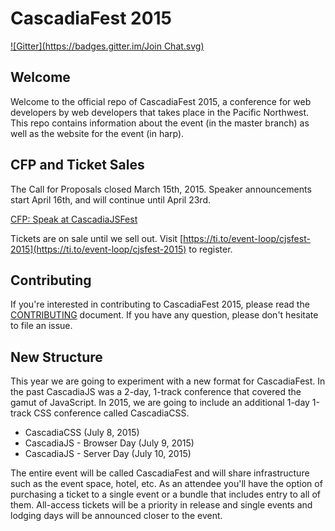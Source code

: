 # CascadiaFest 2015

[![Gitter](https://badges.gitter.im/Join Chat.svg)](https://gitter.im/cascadiajs/2015.cascadiajs.com?utm_source=badge&utm_medium=badge&utm_campaign=pr-badge&utm_content=badge)

## Welcome

Welcome to the official repo of CascadiaFest 2015, a conference for web developers by web developers that takes place in the Pacific Northwest. This repo contains information about the event (in the master branch) as well as the website for the event (in harp). 


## CFP and Ticket Sales

The Call for Proposals closed March 15th, 2015. Speaker announcements start April 16th, and will continue until April 23rd.

[CFP: Speak at CascadiaJSFest](https://github.com/cascadiajs/2015.cascadiajs.com/blob/master/proposals/README.md)

Tickets are on sale until we sell out. Visit [https://ti.to/event-loop/cjsfest-2015](https://ti.to/event-loop/cjsfest-2015) to register.

## Contributing

If you're interested in contributing to CascadiaFest 2015, please read the [CONTRIBUTING](CONTRIBUTING.md) document. If you have any question, please don't hesitate to file an issue.

## New Structure

This year we are going to experiment with a new format for CascadiaFest. In the past CascadiaJS was a 2-day, 1-track conference that covered the gamut of JavaScript. In 2015, we are going to include an additional 1-day 1-track CSS conference called CascadiaCSS.

* CascadiaCSS (July 8, 2015)
* CascadiaJS - Browser Day (July 9, 2015)
* CascadiaJS - Server Day (July 10, 2015)

The entire event will be called CascadiaFest and will share infrastructure such as the event space, hotel, etc. As an attendee you'll have the option of purchasing a ticket to a single event or a bundle that includes entry to all of them. All-access tickets will be a priority in release and single events and lodging days will be announced closer to the event.

